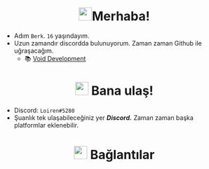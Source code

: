 <h1 align="center"><img src="https://raw.githubusercontent.com/nixin72/nixin72/master/wave.gif" width="30px">Merhaba!</h1>

- Adım `Berk`. `16` yaşındayım. 
- Uzun zamandır discordda bulunuyorum. Zaman zaman Github ile uğraşacağım.
  - 📚 [Void Development](https://discord.gg/Qdbq2v8FM4)
<h1 align="center"><img src="https://www.covercompare.com/images/icon-phone.gif" width="30px"> Bana ulaş!</h1>

- Discord: `Loiren#5280`
- Şuanlık tek ulaşabileceğiniz yer ***Discord.*** Zaman zaman başka platformlar eklenebilir.
<h1 align="center"><img src="https://image.flaticon.com/icons/png/512/3308/3308178.png" width="30px"> Bağlantılar</h1>

